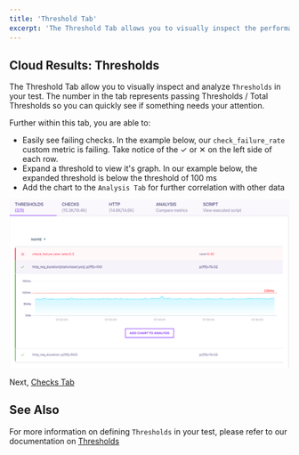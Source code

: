 ```yaml
---
title: 'Threshold Tab'
excerpt: 'The Threshold Tab allows you to visually inspect the performance of your Thresholds during a k6 test. '
---
```


## Cloud Results: Thresholds

The Threshold Tab allow you to visually inspect and analyze `Thresholds` in your test. The number in the tab represents passing Thresholds / Total Thresholds so you can quickly see if something needs your attention.

Further within this tab, you are able to:

- Easily see failing checks. In the example below, our `check_failure_rate` custom metric is failing. Take notice of the &#10003; or &#10005; on the left side of each row.
- Expand a threshold to view it's graph. In our example below, the expanded threshold is below the threshold of 100 ms
- Add the chart to the `Analysis Tab` for further correlation with other data

![Thresholds Tab](./images/03-Threshold-Tab/thresholds-tab.png)

Next, [Checks Tab](/cloud/analyzing-results/checks-tab)

## See Also

For more information on defining `Thresholds` in your test, please refer to our documentation on [Thresholds](/using-k6/thresholds)
